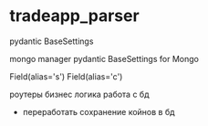 # tradeapp_parser

pydantic BaseSettings

mongo manager
pydantic BaseSettings for Mongo


Field(alias='s')
Field(alias='с')

роутеры
бизнес логика
работа с бд

* переработать сохранение койнов в бд